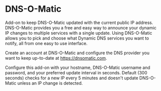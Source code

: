 # DNS-O-Matic

Add-on to keep DNS-O-Matic updated with the current public IP address. DNS-O-Matic provides you a free and easy way to announce your dynamic IP changes to multiple services with a single update. Using DNS-O-Matic allows you to pick and choose what Dynamic DNS services you want to notify, all from one easy to use interface.

Create an account at DNS-O-Matic and configure the DNS provider you want to keep up-to-date at https://dnsomatic.com.

Configure this add-on with your hostname, DNS-O-Matic username and password, and your preferred update interval in seconds. Default (300 seconds) checks for a new IP every 5 minutes and doesn't update DNS-O-Matic unless an IP change is detected.